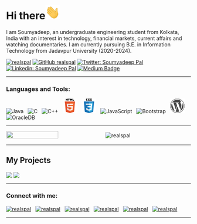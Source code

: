 # Hi there<img src="./Hi.gif" width="40px">

I am Soumyadeep, an undergraduate engineering student from Kolkata, India with an interest in technology, financial markets, current affairs and watching documentaries. I am currently pursuing B.E. in Information Technology from Jadavpur University (2020-2024).

<div> 
 
[<img src="https://komarev.com/ghpvc/?username=realspal" alt="realspal" />](https://github.com/realspal)
[![GitHub realspal](https://img.shields.io/github/followers/realspal?label=follow&style=social)](https://github.com/realspal)
[![Twitter: Soumyadeep Pal](https://img.shields.io/twitter/follow/realspal?style=social)](https://twitter.com/realspal)
[![Linkedin: Soumyadeep Pal](https://img.shields.io/badge/-Soumyadeep%20Pal-blue?style=flat-square&logo=Linkedin&logoColor=white&link=https://www.linkedin.com/in/realspal/)](https://www.linkedin.com/in/realspal/)
[![Medium Badge](https://img.shields.io/badge/-@SoumyadeepPal-black?style=flat-square&labelColor=000000&logo=Medium&link=https://medium.com/@SoumyadeepPal)](https://medium.com/@SoumyadeepPal)
 
</div>

-----------------------------------------------------------------------------------------------

<h3 align="left">Languages and Tools:</h3>
<p align="left"> 
 <a> <img src="https://raw.githubusercontent.com/rahuldkjain/github-profile-readme-generator/master/src/images/icons/ProgrammingLanguages/java.svg" alt="Java" width="40" height="40"/> </a> &nbsp
 <a> <img src="https://raw.githubusercontent.com/rahuldkjain/github-profile-readme-generator/master/src/images/icons/ProgrammingLanguages/c.svg" alt="C" width="40" height="40"/> </a> &nbsp
 <a> <img src="https://raw.githubusercontent.com/rahuldkjain/github-profile-readme-generator/master/src/images/icons/ProgrammingLanguages/cpp.svg" alt="C++" width="40" height="40"/> </a> &nbsp
 <a> <img src="https://raw.githubusercontent.com/devicons/devicon/2ae2a900d2f041da66e950e4d48052658d850630/icons/html5/html5-original-wordmark.svg" alt="HTML" width="40" height="40"/> </a> &nbsp
 <a> <img src="https://raw.githubusercontent.com/devicons/devicon/2ae2a900d2f041da66e950e4d48052658d850630/icons/css3/css3-original-wordmark.svg" alt="CSS" width="40" height="40"/> </a> &nbsp
 <a> <img src="https://raw.githubusercontent.com/rahuldkjain/github-profile-readme-generator/master/src/images/icons/ProgrammingLanguages/javascript.svg" alt="JavaScript" width="40" height="40"/> </a> &nbsp
 <a> <img src="https://raw.githubusercontent.com/rahuldkjain/github-profile-readme-generator/master/src/images/icons/FrontendDevelopment/bootstrap.svg" alt="Bootstrap" width="40" height="40"/> </a> &nbsp
 <a> <img src="https://raw.githubusercontent.com/devicons/devicon/2ae2a900d2f041da66e950e4d48052658d850630/icons/wordpress/wordpress-plain.svg" alt="WordPress" width="40" height="40"/> </a> &nbsp
 <a> <img src="https://raw.githubusercontent.com/rahuldkjain/github-profile-readme-generator/master/src/images/icons/Database/oracle.svg" alt="OracleDB" width="40" height="40"/> </a>
 </p>
 
-----------------------------------------------------------------------------------------------

<p align="left"><img align="center" width="53%" height="20%" src="https://github-readme-stats.vercel.app/api?username=realspal&count_private=true&show_icons=true&include_all_commits=true&hide=prs,issues&hide_border=true" />
<img align="center" width="40%" height="20%" src="https://github-readme-stats.vercel.app/api/top-langs?username=realspal&show_icons=true&locale=en&layout=compact&hide_border=true" alt="realspal" /></p>
<!--
<p align="left"><img align="center" width="53%" height="20%" src="https://github-readme-streak-stats.herokuapp.com/?user=realspal&show_icons=true&count_private=true&locale=en&hide_border=true" alt="realspal" /></p> -->

-----------------------------------------------------------------------------------------------

My Projects
-----------------------------------------------------------------------------------------------


<a href="https://github.com/realspal/ChainReaction"><img align="center" src="https://github-readme-stats.vercel.app/api/pin/?username=realspal&repo=ChainReaction" /></a>
<a href="https://github.com/realspal/OthelloGame"><img align="center" src="https://github-readme-stats.vercel.app/api/pin/?username=realspal&repo=OthelloGame" /></a>

-----------------------------------------------------------------------------------------------

<h3 align="left">Connect with me:</h3>
<p align="left"> 
<a href="https://linkedin.com/in/realspal" target="blank"><img align="center" src="https://raw.githubusercontent.com/rahuldkjain/github-profile-readme-generator/master/src/images/icons/Social/linked-in-alt.svg" alt="realspal" height="30" width="40" /></a> &nbsp
<a href="https://github.com/realspal" target="blank"><img align="center" src="https://raw.githubusercontent.com/rahuldkjain/github-profile-readme-generator/master/src/images/icons/Social/github.svg" alt="realspal" height="30" width="40" /></a> &nbsp
<a href="https://twitter.com/realspal" target="blank"><img align="center" src="https://raw.githubusercontent.com/rahuldkjain/github-profile-readme-generator/master/src/images/icons/Social/twitter.svg" alt="realspal" height="30" width="40" /></a> &nbsp
<a href="https://instagram.com/realspal" target="blank"><img align="center" src="https://raw.githubusercontent.com/rahuldkjain/github-profile-readme-generator/master/src/images/icons/Social/instagram.svg" alt="realspal" height="30" width="40" /></a> &nbsp
<a href="https://facebook.com/realsoumyadeeppal" target="blank"><img align="center" src="https://raw.githubusercontent.com/rahuldkjain/github-profile-readme-generator/master/src/images/icons/Social/facebook.svg" alt="realspal" height="30" width="40" /></a> &nbsp
<a href="https://soumyadeeppal.medium.com" target="blank"><img align="center" src="https://raw.githubusercontent.com/rahuldkjain/github-profile-readme-generator/master/src/images/icons/Social/medium.svg" alt="realspal" height="30" width="40" /></a>
</p>

-----------------------------------------------------------------------------------------------

<!--

[![Soumyadeep Pal's GitHub Stats](https://github-readme-stats.vercel.app/api?username=realspal&hide=prs,issues&count_private=true&show_icons=true)]()

[![Most Used Languages](https://github-readme-stats.vercel.app/api/top-langs/?username=realspal&layout=compact)]()

-->


<!--
**realspal/realspal** is a ✨ _special_ ✨ repository because its `README.md` (this file) appears on your GitHub profile.

Here are some ideas to get you started:

- 🔭 I’m currently working on ...
- 🌱 I’m currently learning ...
- 👯 I’m looking to collaborate on ...
- 🤔 I’m looking for help with ...
- 💬 Ask me about ...
- 📫 How to reach me: ...
- 😄 Pronouns: ...
- ⚡ Fun fact: ...
-->
